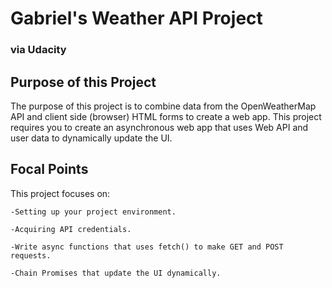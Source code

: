 # Gabriel's Weather API Project

### via Udacity

## Purpose of this Project

The purpose of this project is to combine data from the OpenWeatherMap API and client side (browser) HTML forms to create a web app. This project requires you to create an asynchronous web app that uses Web API and user data to dynamically update the UI.

## Focal Points

This project focuses on:

    -Setting up your project environment.

    -Acquiring API credentials.

    -Write async functions that uses fetch() to make GET and POST requests.

    -Chain Promises that update the UI dynamically.